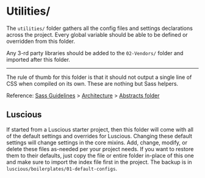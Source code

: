 # Utilities/

The `utilities/` folder gathers all the config files and settings declarations across the project. Every global variable should be able to be defined or overridden from this folder.

Any 3-rd party libraries should be added to the `02-Vendors/` folder and imported after this folder.

---

The rule of thumb for this folder is that it should not output a single line of CSS when compiled on its own. These are nothing but Sass helpers.

Reference: [Sass Guidelines](http://sass-guidelin.es/) > [Architecture](http://sass-guidelin.es/#architecture) > [Abstracts folder](http://sass-guidelin.es/#abstracts-folder)


## Luscious

If started from a Luscious starter project, then this folder will come with all of the default settings and overrides for Luscious. Changing these default settings will change settings in the core mixins. Add, change, modify, or delete these files as-needed per your project needs. If you want to restore them to their defaults, just copy the file or entire folder in-place of this one and make sure to import the index file first in the project. The backup is in `luscious/boilerplates/01-default-configs`.
